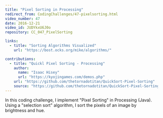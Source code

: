 ```yaml
---
title: "Pixel Sorting in Processing"
redirect_from: CodingChallenges/47-pixelsorting.html
video_number: 47
date: 2016-12-21
video_id: JUDYkxU6J0o
repository: CC_047_PixelSorting

links:
  - title: "Sorting Algorithms Visualized"
    url: "https://bost.ocks.org/mike/algorithms/"

contributions:
  - title: "Quickl Pixel Sorting - Processing"
    author:
      name: "Isaac Hisey"
      url: "https://kyojingames.com/demos.php"
    url: "https://github.com/thetornadotitan/QuickSort-Pixel-Sorting"
    source: "https://github.com/thetornadotitan/QuickSort-Pixel-Sorting"
---
```


In this coding challenge, I implement "Pixel Sorting" in Processing (Java). Using a "selection sort" algorithm, I sort the pixels of an image by brightness and hue.
